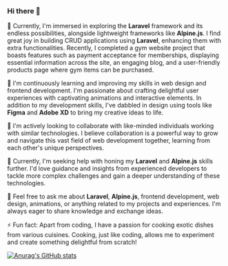 ### Hi there 👋


🔭 Currently, I'm immersed in exploring the **Laravel** framework and its endless possibilities, alongside lightweight frameworks like **Alpine.js**. I find great joy in building CRUD applications using **Laravel**, enhancing them with extra functionalities. Recently, I completed a gym website project that boasts features such as payment acceptance for memberships, displaying essential information across the site, an engaging blog, and a user-friendly products page where gym items can be purchased.

📖 I'm continuously learning and improving my skills in web design and frontend development. I'm passionate about crafting delightful user experiences with captivating animations and interactive elements. In addition to my development skills, I've dabbled in design using tools like **Figma** and **Adobe XD** to bring my creative ideas to life.

👥 I'm actively looking to collaborate with like-minded individuals working with similar technologies. I believe collaboration is a powerful way to grow and navigate this vast field of web development together, learning from each other's unique perspectives.

🤔 Currently, I'm seeking help with honing my **Laravel** and **Alpine.js** skills further. I'd love guidance and insights from experienced developers to tackle more complex challenges and gain a deeper understanding of these technologies.

💬 Feel free to ask me about **Laravel**, **Alpine.js**, frontend development, web design, animations, or anything related to my projects and experiences. I'm always eager to share knowledge and exchange ideas.

⚡ Fun fact: Apart from coding, I have a passion for cooking exotic dishes from various cuisines. Cooking, just like coding, allows me to experiment and create something delightful from scratch!

[![Anurag's GitHub stats](https://github-readme-stats.vercel.app/api?username=seyiodediran)](https://github.com/anuraghazra/github-readme-stats)


